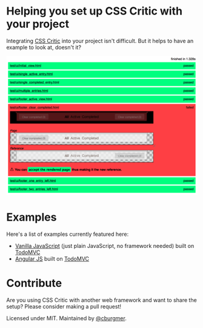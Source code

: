 Helping you set up CSS Critic with your project
===============================================

Integrating [CSS Critic](http://cburgmer.github.io/csscritic/) into your project isn't difficult. But it helps to have an example to look at, doesn't it?

<img src="testsuite_in_action.png" alt="The VanillaJS' test suite in action" style="width: 600px;"/>

Examples
========

Here's a list of examples currently featured here:

- [Vanilla JavaScript](vanillajs) (just plain JavaScript, no framework needed) built on [TodoMVC](https://github.com/tastejs/todomvc/tree/gh-pages/vanilla-examples/vanillajs)
- [Angular JS](angularjs) built on [TodoMVC](https://github.com/tastejs/todomvc/tree/gh-pages/architecture-examples/angularjs)

Contribute
==========

Are you using CSS Critic with another web framework and want to share the setup? Please consider making a pull request!

Licensed under MIT. Maintained by [@cburgmer](https://twitter.com/cburgmer).
